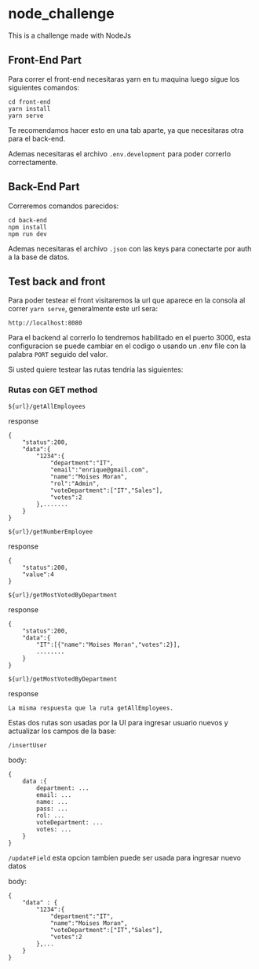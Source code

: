 # node_challenge
This is a challenge made with NodeJs

## Front-End Part
Para correr el front-end necesitaras yarn en tu maquina luego sigue los siguientes comandos:

```
cd front-end
yarn install
yarn serve
```

Te recomendamos hacer esto en una tab aparte, ya que necesitaras otra para el back-end.

Ademas necesitaras el archivo `.env.development` para poder correrlo correctamente.

## Back-End Part
Correremos comandos parecidos:

```
cd back-end
npm install
npm run dev
```

Ademas necesitaras el archivo `.json` con las keys para conectarte por auth a la base de datos.

## Test back and front
Para poder testear el front visitaremos la url que aparece en la consola al correr `yarn serve`, generalmente este url sera:

```
http://localhost:8080
```

Para el backend al correrlo lo tendremos habilitado en el puerto 3000, esta configuracion se puede cambiar en el codigo o usando un .env file con la palabra `PORT` seguido del valor.

Si usted quiere testear las rutas tendria las siguientes:

### Rutas con GET method
`${url}/getAllEmployees`

response
```
{
    "status":200,
    "data":{
        "1234":{
            "department":"IT",
            "email":"enrique@gmail.com",
            "name":"Moises Moran",
            "rol":"Admin",
            "voteDepartment":["IT","Sales"],
            "votes":2
        },.......
    }
}
```

`${url}/getNumberEmployee`

response
```
{
    "status":200,
    "value":4
}
```

`${url}/getMostVotedByDepartment`

response
```
{
    "status":200,
    "data":{
        "IT":[{"name":"Moises Moran","votes":2}],
        ........
    }
}
```

`${url}/getMostVotedByDepartment`

response
```
La misma respuesta que la ruta getAllEmployees.
```

Estas dos rutas son usadas por la UI para ingresar usuario nuevos y actualizar los campos de la base:

`/insertUser`

body: 
```
{
    data :{
        department: ...
        email: ... 
        name: ...
        pass: ...
        rol: ...
        voteDepartment: ...
        votes: ...
    }
}
```

`/updateField` esta opcion tambien puede ser usada para ingresar nuevo datos

body:
```
{
	"data" : { 
	    "1234":{
		    "department":"IT",
		    "name":"Moises Moran",
		    "voteDepartment":["IT","Sales"],
		    "votes":2
	    },...
	}
}
```

